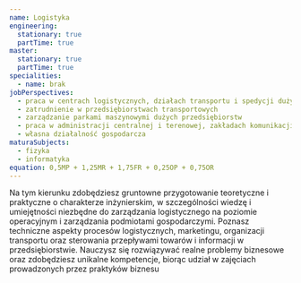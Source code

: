 ```yaml
---
name: Logistyka
engineering:
  stationary: true
  partTime: true
master:
  stationary: true
  partTime: true
specialities:
  - name: brak
jobPerspectives:
  - praca w centrach logistycznych, działach transportu i spedycji dużych zakładów przemysłowych
  - zatrudnienie w przedsiębiorstwach transportowych
  - zarządzanie parkami maszynowymi dużych przedsiębiorstw
  - praca w administracji centralnej i terenowej, zakładach komunikacji publicznej
  - własna działalność gospodarcza
maturaSubjects:
  - fizyka
  - informatyka
equation: 0,5MP + 1,25MR + 1,75FR + 0,25OP + 0,75OR
---
```

Na tym kierunku zdobędziesz gruntowne przygotowanie teoretyczne i praktyczne o charakterze inżynierskim, w szczególności wiedzę i umiejętności niezbędne do zarządzania logistycznego na poziomie operacyjnym i zarządzania podmiotami gospodarczymi. Poznasz techniczne aspekty procesów logistycznych, marketingu, organizacji transportu oraz sterowania przepływami towarów i informacji w przedsiębiorstwie. Nauczysz się rozwiązywać realne problemy biznesowe oraz zdobędziesz unikalne kompetencje, biorąc udział w zajęciach prowadzonych przez praktyków biznesu